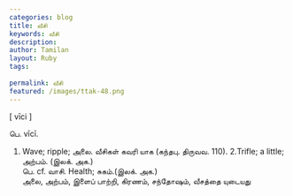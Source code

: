 ```yaml
---
categories: blog
title: வீசி
keywords: வீசி
description: 
author: Tamilan
layout: Ruby
tags: 
 
permalink: வீசி
featured: /images/ttak-48.png
---
```

  
[ vīci ]  
  
பெ. vīcī.   
1. Wave; ripple; அலை. வீசிகள் கவரி யாக (கந்தபு. திருவவ. 110). 2.Trifle; a little; அற்பம். (இலக். அக.)  
பெ. cf. வாசி. Health; சுகம்.(இலக். அக.)  
அலை, அற்பம், இளைப் பாற்றி, கிரணம், சந்தோஷம், வீசத்தை யுடையது
